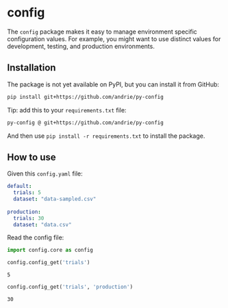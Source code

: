 config
================

<!-- WARNING: THIS FILE WAS AUTOGENERATED! DO NOT EDIT! -->

The `config` package makes it easy to manage environment specific
configuration values. For example, you might want to use distinct values
for development, testing, and production environments.

## Installation

The package is not yet available on PyPI, but you can install it from
GitHub:

``` sh
pip install git+https://github.com/andrie/py-config
```

Tip: add this to your `requirements.txt` file:

``` sh
py-config @ git+https://github.com/andrie/py-config
```

And then use `pip install -r requirements.txt` to install the package.

## How to use

Given this `config.yaml` file:

``` yaml
default:
  trials: 5
  dataset: "data-sampled.csv"
  
production:
  trials: 30
  dataset: "data.csv"
```

Read the config file:

``` python
import config.core as config
```

``` python
config.config_get('trials')
```

    5

``` python
config.config_get('trials', 'production')
```

    30
